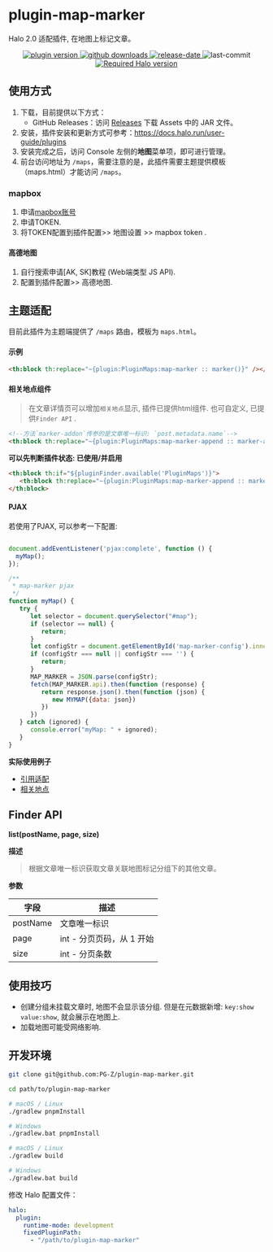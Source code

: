 # plugin-map-marker

Halo 2.0 适配插件, 在地图上标记文章。

<p align="center">
    <a href="/">
        <img src="https://img.shields.io/github/v/release/PG-Z/plugin-map-marker?color=F38181&amp;label=version&amp;logo=v&amp;logoColor=F38181&amp;style=for-the-badge" referrerpolicy="no-referrer" alt="plugin version" />
    </a>
    <a href="/">
        <img src="https://img.shields.io/github/downloads/PG-Z/plugin-map-marker/total?color=FCE38A&amp;logo=github&amp;logoColor=FCE38A&amp;style=for-the-badge" referrerpolicy="no-referrer" alt="github downloads" />
    </a>
    <a href="/">
        <img src="https://img.shields.io/github/release-date/PG-Z/plugin-map-marker?color=95E1D3&amp;label=release date&amp;logo=puppet&amp;logoColor=95E1D3&amp;style=for-the-badge" referrerpolicy="no-referrer" alt="release-date" />
    </a>
    <img src="https://img.shields.io/github/last-commit/PG-Z/plugin-map-marker?style=for-the-badge&amp;logo=lospec&amp;logoColor=a6d189" referrerpolicy="no-referrer" alt="last-commit" />
    <a href="/"><img src="https://img.shields.io/badge/halo-%3E=2.14.0-8caaee?style=for-the-badge&amp;logo=hexo&amp;logoColor=8caaee" referrerpolicy="no-referrer" alt="Required Halo version" /></a>
</p>

## 使用方式

1. 下载，目前提供以下方式：
    - GitHub Releases：访问 [Releases](https://github.com/PG-Z/plugin-map-marker/releases) 下载 Assets 中的 JAR 文件。
2. 安装，插件安装和更新方式可参考：<https://docs.halo.run/user-guide/plugins>
3. 安装完成之后，访问 Console 左侧的**地图**菜单项，即可进行管理。
4. 前台访问地址为 `/maps`，需要注意的是，此插件需要主题提供模板（maps.html）才能访问 `/maps`。

### mapbox

1. 申请[mapbox账号](https://account.mapbox.com/)
2. 申请TOKEN.
3. 将TOKEN配置到插件配置>> 地图设置 >> mapbox token .

#### 高德地图

1. 自行搜索申请[AK, SK]教程 (Web端类型 JS API).
2. 配置到插件配置>> 高德地图.

## 主题适配

目前此插件为主题端提供了 `/maps` 路由，模板为 `maps.html`。

#### 示例

```html
<th:block th:replace="~{plugin:PluginMaps:map-marker :: marker()}" /></th:block>
```

#### 相关地点组件

> 在文章详情页可以增加`相关地点`显示, 插件已提供html组件. 也可自定义, 已提供`Finder API` .

```html
<!--方法`marker-addon`传参的是文章唯一标识: `post.metadata.name`-->
<th:block th:replace="~{plugin:PluginMaps:map-marker-append :: marker-addon(${post.metadata.name})}" />
```

**可以先判断插件状态: 已使用/并启用**
```html
<th:block th:if="${pluginFinder.available('PluginMaps')}">
   <th:block th:replace="~{plugin:PluginMaps:map-marker-append :: marker-addon(${post.metadata.name})}" />
</th:block>
```

#### PJAX

若使用了PJAX, 可以参考一下配置:
```js

document.addEventListener('pjax:complete', function () {
  myMap();
});

/**
 * map-marker pjax
 */
function myMap() {
   try {
      let selector = document.querySelector("#map");
      if (selector == null) {
         return;
      }
      let configStr = document.getElementById('map-marker-config').innerText;
      if (configStr === null || configStr === '') {
         return;
      }
      MAP_MARKER = JSON.parse(configStr);
      fetch(MAP_MARKER.api).then(function (response) {
         return response.json().then(function (json) {
            new MYMAP({data: json})
         })
      })
   } catch (ignored) {
      console.error("myMap: " + ignored);
   }
}
```

**实际使用例子**
- [引用适配](https://github.com/PG-Z/Summer-Cat/blob/main/templates/maps.html)
- [相关地点](https://github.com/PG-Z/Summer-Cat/blob/main/templates/post.html)

## Finder API

**list(postName, page, size)**

**描述**
> 根据文章唯一标识获取文章关联地图标记分组下的其他文章。

**参数**

| 字段  |  描述 |
| ------------ | ------------ |
| postName  | 文章唯一标识  |
| page | int - 分页页码，从 1 开始 |
| size | int - 分页条数  |

## 使用技巧

- 创建分组未挂载文章时, 地图不会显示该分组. 但是在元数据新增: `key:show value:show`, 就会展示在地图上.
- 加载地图可能受网络影响.

## 开发环境

```bash
git clone git@github.com:PG-Z/plugin-map-marker.git
```

```bash
cd path/to/plugin-map-marker
```

```bash
# macOS / Linux
./gradlew pnpmInstall

# Windows
./gradlew.bat pnpmInstall
```

```bash
# macOS / Linux
./gradlew build

# Windows
./gradlew.bat build
```

修改 Halo 配置文件：

```yaml
halo:
  plugin:
    runtime-mode: development
    fixedPluginPath:
      - "/path/to/plugin-map-marker"
```
